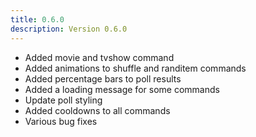 ```yaml
---
title: 0.6.0
description: Version 0.6.0
---
```


- Added movie and tvshow command
- Added animations to shuffle and randitem commands
- Added percentage bars to poll results
- Added a loading message for some commands
- Update poll styling
- Added cooldowns to all commands
- Various bug fixes
